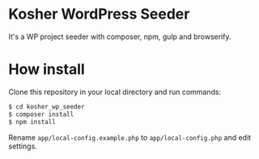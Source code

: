 # Kosher WordPress Seeder
It's a WP project seeder with composer, npm, gulp and browserify.

# How install
Clone this repository in your local directory and run commands:
```sh
$ cd kosher_wp_seeder
$ composer install
$ npm install
```
Rename `app/local-config.example.php` to `app/local-config.php` and edit settings.